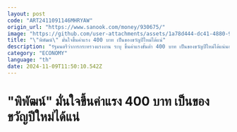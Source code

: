 ```yaml
---
layout: post
code: "ART2411091146MHRYAW"
origin_url: "https://www.sanook.com/money/930675/"
image: "https://github.com/user-attachments/assets/1a78d444-dc41-4880-9220-ec88b07a50ed"
title: "\"พิพัฒน์\" มั่นใจขึ้นค่าแรง 400 บาท เป็นของขวัญปีใหม่ได้แน่"
description: "รัฐมนตรีว่าการกระทรวงแรงงาน ระบุ ขึ้นค่าแรงขั้นต่ำ 400 บาท เป็นของขวัญปีใหม่ได้แน่นอน หลังเตรียมชงชื่อบอร์ดค่าจ้างเข้า ครม. 12 พ.ย. 67"
category: "ECONOMY"
language: "th"
date: 2024-11-09T11:50:10.542Z
---
```


# "พิพัฒน์" มั่นใจขึ้นค่าแรง 400 บาท เป็นของขวัญปีใหม่ได้แน่